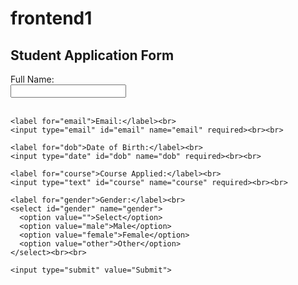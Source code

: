 # frontend1
<!DOCTYPE html>
<html>
<head>
  <title>Student Application Form</title>
</head>
<body>
  <h2>Student Application Form</h2>
  <form action="/submit" method="post">
    <label for="name">Full Name:</label><br>
    <input type="text" id="name" name="name" required><br><br>

    <label for="email">Email:</label><br>
    <input type="email" id="email" name="email" required><br><br>

    <label for="dob">Date of Birth:</label><br>
    <input type="date" id="dob" name="dob" required><br><br>

    <label for="course">Course Applied:</label><br>
    <input type="text" id="course" name="course" required><br><br>

    <label for="gender">Gender:</label><br>
    <select id="gender" name="gender">
      <option value="">Select</option>
      <option value="male">Male</option>
      <option value="female">Female</option>
      <option value="other">Other</option>
    </select><br><br>

    <input type="submit" value="Submit">
  </form>
</body>
</html>

